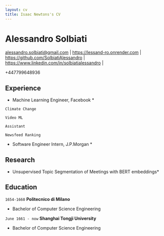 ```yaml
---
layout: cv
title: Isaac Newtons's CV
---
```

# Alessandro Solbiati
<div id="webaddress">
<a href="alessandro.solbiati@gmail.com">alessandro.solbiati@gmail.com</a>
| <a href="https://lessand-ro.onrender.com">https://lessand-ro.onrender.com</a>
  | <a href="https://github.com/SolbiatiAlessandro">https://github.com/SolbiatiAlessandro</a>
  | <a href="https://www.linkedin.com/in/solbiatialessandro">https://www.linkedin.com/in/solbiatialessandro</a>
  | <p>+447799648936 </p>
</div>


## Experience

* Machine Learning Engineer, Facebook *

`Climate Change`

`Video ML`

`Assistant`

`Newsfeed Ranking`

* Software Engineer Intern, J.P.Morgan *

## Research

* Unsupervised Topic Segmentation of Meetings with BERT embeddings*

## Education 

`1654-1660`
__Politecnico di Milano__
- Bachelor of Computer Science Engineering

`June 1661 - now`
__Shanghai Tongji University__
- Bachelor of Computer Science Engineering





<!-- ### Footer

Last updated: May 2013 -->


